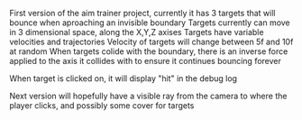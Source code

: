 First version of the aim trainer project, currently it has 3 targets that will bounce when aproaching an invisible boundary
Targets currently can move in 3 dimensional space, along the X,Y,Z axises
Targets have variable velocities and trajectories
Velocity of targets will change between 5f and 10f at random
When targets colide with the boundary, there is an inverse force applied to the axis it collides with to ensure it continues bouncing forever

When target is clicked on, it will display "hit" in the debug log

Next version will hopefully have a visible ray from the camera to where the player clicks, and possibly some cover for targets
